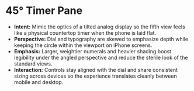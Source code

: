 # 45° Timer Pane

- **Intent:** Mimic the optics of a tilted analog display so the fifth view feels like a physical countertop timer when the phone is laid flat.
- **Perspective:** Dial and typography are skewed to emphasize depth while keeping the circle within the viewport on iPhone screens.
- **Emphasis:** Larger, weightier numerals and heavier shading boost legibility under the angled perspective and reduce the sterile look of the standard views.
- **Interaction:** Controls stay aligned with the dial and share consistent sizing across devices so the experience translates cleanly between mobile and desktop.
